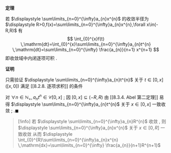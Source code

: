 
**定理**

若 $\displaystyle \sum\limits_{n=0}^{\infty}a_{n}x^{n}$ 的收敛半径为 $\displaystyle R>0,f(x)=\sum\limits_{n=0}^{\infty}a_{n}x^{n},\forall x\in(-R,R)$ 有
$$
\int_{0}^{x}f(t) \,\mathrm{dt}=\int_{0}^{x}\sum\limits_{n=0}^{\infty}a_{n}t^{n} \,\mathrm{dt}=\sum\limits_{n=0}^{\infty} \frac{a_{n}}{n+1} x^{n+1}
$$
即收敛域中内闭逐项可积 .

**证明**

只需验证 $\displaystyle \sum\limits_{n=0}^{\infty}a_{n}t^{n}$ 关于 $\displaystyle t\in[0,x]([x,0])$ 满足 [[8.2.8. 逐项求积]] 的条件

对 $\displaystyle \forall n \in \mathbb{N}_{+},a_{n}t^{n}\in\mathcal{C}[0,x]$ ;
因 $\displaystyle [0,x]\subseteq (-R,R)$ 由 [[8.3.4. Abel 第二定理]] 易得 $\displaystyle \sum\limits_{n=0}^{\infty}a_{n}t^{n}$ 关于 $\displaystyle x\in[0,x]$ 一致收敛 ; $.\blacksquare$ 

>[!info] 
>若 $\displaystyle \sum\limits_{n=0}^{\infty}a_{n}R^{n}$ 收敛 , 则 $\displaystyle \sum\limits_{n=0}^{\infty}a_{n}x^{n}$ 关于 $\displaystyle x\in[0,R]$ 一致收敛
>从而 $\displaystyle \int_{0}^{R}\sum\limits_{n=0}^{\infty}a_{n}x^{n} \,\mathrm{dx}=\sum\limits_{n=0}^{\infty} \frac{a_{n}}{n+1}R^{n+1}$




